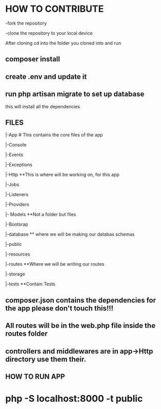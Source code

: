 # HOW TO CONTRIBUTE

-fork the repository

-clone the repository to your local device

After cloning cd into the folder you cloned into and run 
## composer install

## create .env and update it
## run php artisan migrate to set up database

this will install all the dependencies

## FILES

|-App   # This contains the core files of the app

  |-Console
  
  |-Events
  
  |-Exceptions
  
  |-Http **This is where will be working on, for this app
  
  |-Jobs
  
  |-Listeners
  
  |-Providers
  
  |- Models **Not a folder but files   
  
|-Bootsrap

|-database  ** where we will be making our databas schemas

|-public

|-resources

|-routes  **Where we will be writing our routes

|-storage

|-tests  **Contain Tests

## composer.json contains the dependencies for the app please don't touch this!!!

## All routes will be in the web.php file inside the routes folder

## controllers and middlewares are in app->Http directory use them their.


## HOW TO RUN APP

# php -S localhost:8000 -t public
